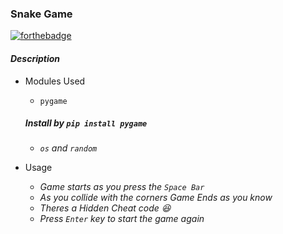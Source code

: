 ### Snake Game

[![forthebadge](https://forthebadge.com/images/badges/made-with-python.svg)](https://forthebadge.com)

#### *Description*

- Modules Used 
    - `pygame`
    ##### *Install by `pip install pygame`*
    -  *`os` and `random`*

- Usage 
    - *Game starts as you press the `Space Bar`*
    - *As you collide with the corners Game Ends as you know*
    - *Theres a Hidden Cheat code 😆*
    - *Press `Enter` key to start the game again* 